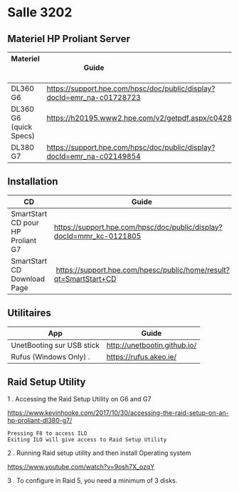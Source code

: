 # Salle 3202


## Materiel HP Proliant Server

| Materiel                | Guide                                                                  |LG|
|-------------------------|------------------------------------------------------------------------|--|
| DL360 G6                | https://support.hpe.com/hpsc/doc/public/display?docId=emr_na-c01728723 |FR|
| DL360 G6 (quick Specs)  | https://h20195.www2.hpe.com/v2/getpdf.aspx/c04284365.pdf               |EN|
| DL380 G7                | https://support.hpe.com/hpsc/doc/public/display?docId=emr_na-c02149854 |EN|




## Installation

| CD                                | Guide                                                         |
|-----------------------------------|---------------------------------------------------------------|
| SmartStart CD pour HP Proliant G7 | https://support.hpe.com/hpsc/doc/public/display?docId=mmr_kc-0121805 |
| SmartStart CD Download Page       |  https://support.hpe.com/hpesc/public/home/result?qt=SmartStart+CD   |


## Utilitaires
| App                               | Guide                                                         |
|-----------------------------------|---------------------------------------------------------------|
|  UnetBooting sur USB stick        | http://unetbootin.github.io/                                  |
|  Rufus (Windows Only) .           | https://rufus.akeo.ie/                                        |


## Raid Setup Utility
 
 
1 . Accessing the Raid Setup Utility on G6 and G7
 
https://www.kevinhooke.com/2017/10/30/accessing-the-raid-setup-on-an-hp-proliant-dl380-g7/
 
 ```
 Pressing F8 to access ILO
 Exiting ILO will give access to Raid Setup Utility
 ```
 
 
2 . Running Raid setup utility and then install Operating system 
 
https://www.youtube.com/watch?v=9osh7X_ozqY
 
 
 
3 . To configure in Raid 5, you need a minimum of 3 disks.
